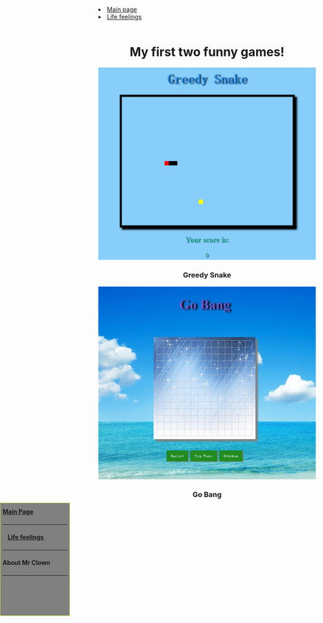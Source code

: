 
<body>
<style>
#nav {
    line-height:30px;
    background-color:gray;
    height:250px;
    width:150px;
    float:left;
    text-allign:left;
    padding:5px;	      
}
#nav { 
    width:150px; 
    height: 250px; 
    border: 1px solid #D4CD49; 
    position:fixed;
    left:0;
    top:30% 
}
</style>
<div id="nav">
<a href="https://clown24.github.io"><strong>Main Page</strong></a>
<hr />
    <a href="https://clown24.github.io/Life-feelings/"><strong>Life feelings</strong></a>
    <hr />
   <strong>
   About Mr Clown
   </strong>
   <hr />
  </div>
<div id="header">
        <nav>
          <li class="fork"><a href="https://clown24.github.io/">Main page</a></li>
          <li class="fork"><a href="https://clown24.github.io/Life-feelings/">Life feelings</a></li>
       </nav>
      </div><!-- end header -->
<h1 style="text-align:center">
My first two funny games!</h1>
<a href="snake.html"><img src="snake.png"></a>
<h3 style="text-align:center">Greedy Snake</h3>
<a href="Gobang.html"><img src="Gobang.png"></a>
<h3 style="text-align:center">Go Bang</h3>
</body>

